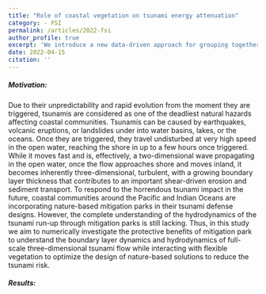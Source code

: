 ```yaml
---
title: "Role of coastal vegetation on tsunami energy attenuation"
category: - FSI
permalink: /articles/2022-fsi
author_profile: true
excerpt: 'We introduce a new data-driven approach for grouping together transcripts in an experiment based on their inferential uncertainty. '
date: 2022-04-15
citation: ''
---
```


##### Motivation:
Due to their unpredictability and rapid evolution from the moment they are triggered, tsunamis are considered as one of the deadliest natural hazards affecting coastal communities. Tsunamis can be caused by earthquakes, volcanic eruptions, or landslides under into water basins, lakes, or the oceans. Once they are triggered, they travel undisturbed at very high speed in the open water, reaching the shore in up to a few hours once triggered. While it moves fast and is, effectively, a two-dimensional wave propagating in the open water, once the flow approaches shore and moves inland, it becomes inherently three-dimensional, turbulent, with a growing boundary layer thickness that contributes to an important shear-driven erosion and sediment transport. To respond to the horrendous tsunami impact in the future, coastal communities around the Pacific and Indian Oceans are incorporating nature-based mitigation parks in their tsunami defense designs. However, the complete understanding of the hydrodynamics of the tsunami run-up through mitigation parks is still lacking. Thus, in this study we aim to numerically investigate the protective benefits of mitigation park to understand the boundary layer dynamics and hydrodynamics of full-scale three-dimensional tsunami flow while interacting with flexible vegetation to optimize the design of nature-based solutions to reduce the tsunami risk.
##### Results:
<!-- ![plot](./assets/flex-double-5e4-SP1.5D.gif) -->
